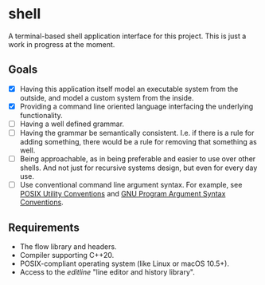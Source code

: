# shell

A terminal-based shell application interface for this project.
This is just a work in progress at the moment.

## Goals

- [x] Having this application itself model an executable system from the outside, and model
      a custom system from the inside.
- [x] Providing a command line oriented language interfacing the underlying functionality.
- [ ] Having a well defined grammar.
- [ ] Having the grammar be semantically consistent. I.e. if there is a rule for adding
      something, there would be a rule for removing that something as well.
- [ ] Being approachable, as in being preferable and easier to use over other shells.
      And not just for recursive systems design, but even for every day use.
- [ ] Use conventional command line argument syntax. For example, see
      [POSIX Utility Conventions](https://pubs.opengroup.org/onlinepubs/9699919799/basedefs/V1_chap12.html)
      and
      [GNU Program Argument Syntax Conventions](https://www.gnu.org/software/libc/manual/html_node/Argument-Syntax.html).

## Requirements

- The flow library and headers.
- Compiler supporting C++20.
- POSIX-compliant operating system (like Linux or macOS 10.5+).
- Access to the _editline_ "line editor and history library".

